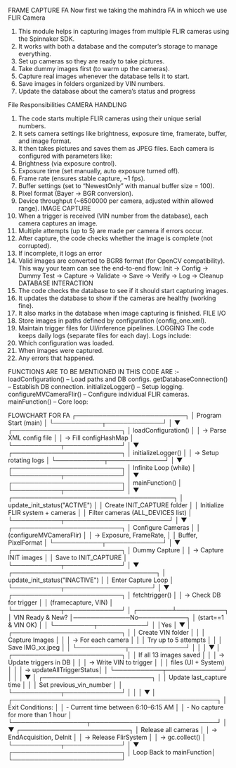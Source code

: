 FRAME CAPTURE FA
Now first we taking the mahindra FA in whicch we use FLIR Camera 
1. This module helps in capturing images from multiple FLIR cameras using the Spinnaker SDK.
2. It works with both a database and the computer’s storage to manage everything.
3. Set up cameras so they are ready to take pictures.
4. Take dummy images first (to warm up the cameras).
5. Capture real images whenever the database tells it to start.
6. Save images in folders organized by VIN numbers.
7. Update the database about the camera’s status and progress

   
File Responsibilities
CAMERA HANDLING
1. The code starts multiple FLIR cameras using their unique serial numbers.
2. It sets camera settings like brightness, exposure time, framerate, buffer, and image format.
3. It then takes pictures and saves them as JPEG files.
Each camera is configured with parameters like:
1. Brightness (via exposure control).
2. Exposure time (set manually, auto exposure turned off).
3. Frame rate (ensures stable capture, ~1 fps).
4. Buffer settings (set to “NewestOnly” with manual buffer size = 100).
5. Pixel format (Bayer → BGR conversion).
10. Device throughput (~6500000 per camera, adjusted within allowed range).
IMAGE CAPTURE
1. When a trigger is received (VIN number from the database), each camera captures an image.
2. Multiple attempts (up to 5) are made per camera if errors occur.
3. After capture, the code checks whether the image is complete (not corrupted).
4. If incomplete, it logs an error
5. Valid images are converted to BGR8 format (for OpenCV compatibility).
This way your team can see the end-to-end flow:
Init → Config → Dummy Test → Capture → Validate → Save → Verify → Log → Cleanup
DATABASE INTERACTION
1. The code checks the database to see if it should start capturing images.
2. It updates the database to show if the cameras are healthy (working fine).
3. It also marks in the database when image capturing is finished.
FILE I/O
1. Store images in paths defined by configuration (config_one.xml).
2. Maintain trigger files for UI/inference pipelines.
LOGGING
The code keeps daily logs (separate files for each day).
Logs include:
1. Which configuration was loaded.
2. When images were captured.
3. Any errors that happened.

FUNCTIONS ARE TO BE MENTIONED IN THIS CODE ARE :- 
loadConfiguration() – Load paths and DB configs.
getDatabaseConnection() – Establish DB connection.
initializeLogger() – Setup logging.
configureMVCameraFlir() – Configure individual FLIR cameras.
mainFunction() – Core loop:


FLOWCHART FOR FA 
 ┌─────────────────────────┐
 │   Program Start (main)  │
 └───────────┬─────────────┘
             │
             ▼
 ┌─────────────────────────┐
 │ loadConfiguration()     │
 │ → Parse XML config file │
 │ → Fill configHashMap    │
 └───────────┬─────────────┘
             │
             ▼
 ┌─────────────────────────┐
 │ initializeLogger()      │
 │ → Setup rotating logs   │
 └───────────┬─────────────┘
             │
             ▼
 ┌─────────────────────────┐
 │ Infinite Loop (while)   │
 └───────────┬─────────────┘
             │
             ▼
 ┌─────────────────────────┐
 │ mainFunction()          │
 └───────────┬─────────────┘
             │
             ▼
 ┌─────────────────────────────────────┐
 │ update_init_status("ACTIVE")        │
 │ Create INIT_CAPTURE folder          │
 │ Initialize FLIR system + cameras    │
 │ Filter cameras (ALL_DEVICES list)   │
 └───────────┬────────────────────────┘
             │
             ▼
 ┌─────────────────────────┐
 │ Configure Cameras        │
 │ (configureMVCameraFlir) │
 │ → Exposure, FrameRate,  │
 │   Buffer, PixelFormat   │
 └───────────┬─────────────┘
             │
             ▼
 ┌─────────────────────────┐
 │ Dummy Capture            │
 │ → Capture INIT images    │
 │   Save to INIT_CAPTURE   │
 └───────────┬─────────────┘
             │
             ▼
 ┌─────────────────────────────────┐
 │ update_init_status("INACTIVE")  │
 │ Enter Capture Loop              │
 └───────────┬────────────────────┘
             │
             ▼
 ┌─────────────────────────┐
 │ fetchtrigger()          │
 │ → Check DB for trigger  │
 │   (framecapture, VIN)   │
 └───────────┬─────────────┘
             │
    ┌────────┴───────────┐
    │ VIN Ready & New?    │─────────────No───────────┐
    │ (start==1 & VIN OK) │                           │
    └─────────┬───────────┘                           │
              │Yes                                     │
              ▼                                        │
 ┌─────────────────────────┐                          │
 │ Create VIN folder        │                          │
 │ Capture Images           │                          │
 │ → For each camera        │                          │
 │   Try up to 5 attempts   │                          │
 │   Save IMG_xx.jpeg       │                          │
 └───────────┬─────────────┘                          │
             │                                        │
             ▼                                        │
 ┌─────────────────────────┐                          │
 │ If all 13 images saved  │                          │
 │ → Update triggers in DB │                          │
 │ → Write VIN to trigger  │                          │
 │   files (UI + System)   │                          │
 │ → updateAllTriggerStatus│                          │
 └───────────┬─────────────┘                          │
             │                                        │
             ▼                                        │
 ┌─────────────────────────┐                          │
 │ Update last_capture time │                          │
 │ Set previous_vin_number  │                          │
 └───────────┬─────────────┘                          │
             │                                        │
             ▼                                        │
 ┌───────────────────────────────────────────────┐
 │ Exit Conditions:                              │
 │ - Current time between 6:10–6:15 AM           │
 │ - No capture for more than 1 hour             │
 └─────────────────┬─────────────────────────────┘
                   │
                   ▼
 ┌─────────────────────────┐
 │ Release all cameras      │
 │ → EndAcquisition, DeInit │
 │ → Release FlirSystem     │
 │ → gc.collect()           │
 └───────────┬─────────────┘
             │
             ▼
 ┌─────────────────────────┐
 │ Loop Back to mainFunction│
 └─────────────────────────┘
